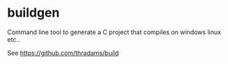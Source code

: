 # buildgen

Command line tool to generate a C project that
compiles on windows linux etc..

See 
https://github.com/thradams/build

